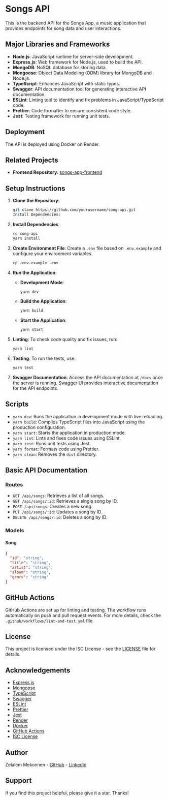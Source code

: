 # Songs API

This is the backend API for the Songs App, a music application that provides endpoints for song data and user interactions.

## Major Libraries and Frameworks

- **Node.js**: JavaScript runtime for server-side development.
- **Express.js**: Web framework for Node.js, used to build the API.
- **MongoDB**: NoSQL database for storing data.
- **Mongoose**: Object Data Modeling (ODM) library for MongoDB and Node.js.
- **TypeScript**: Enhances JavaScript with static types.
- **Swagger**: API documentation tool for generating interactive API documentation.
- **ESLint**: Linting tool to identify and fix problems in JavaScript/TypeScript code.
- **Prettier**: Code formatter to ensure consistent code style.
- **Jest**: Testing framework for running unit tests.

## Deployment

The API is deployed using Docker on Render.

## Related Projects

- **Frontend Repository**: [songs-app-frontend](https://github.com/zmekonnen251/songs-app-frontend)

## Setup Instructions

1. **Clone the Repository**:
   ```bash
   git clone https://github.com/yourusername/song-api.git
   Install Dependencies:
   ```
2. **Install Dependencies**:
   ```bash
   cd song-api
   yarn install
   ```
3. **Create Environment File**:
   Create a `.env` file based on `.env.example` and configure your environment variables.
   ```bash
   cp .env.example .env
   ```
4. **Run the Application**:

   - **Development Mode**:
     ```bash
     yarn dev
     ```
   - **Build the Application**:
     ```bash
     yarn build
     ```
   - **Start the Application**:
     ```bash
     yarn start
     ```

5. **Linting**:
   To check code quality and fix issues, run:
   ```bash
   yarn lint
   ```
6. **Testing**:
   To run the tests, use:
   ```bash
   yarn test
   ```
7. **Swagger Documentation**:
   Access the API documentation at `/docs` once the server is running. Swagger UI provides interactive documentation for the API endpoints.

## Scripts

- `yarn dev`: Runs the application in development mode with live reloading.
- `yarn build`: Compiles TypeScript files into JavaScript using the production configuration.
- `yarn start`: Starts the application in production mode.
- `yarn lint`: Lints and fixes code issues using ESLint.
- `yarn test`: Runs unit tests using Jest.
- `yarn format`: Formats code using Prettier.
- `yarn clean`: Removes the `dist` directory.

## Basic API Documentation

### Routes

- `GET /api/songs`: Retrieves a list of all songs.
- `GET /api/songs/:id`: Retrieves a single song by ID.
- `POST /api/songs`: Creates a new song.
- `PUT /api/songs/:id`: Updates a song by ID.
- `DELETE /api/songs/:id`: Deletes a song by ID.

### Models

#### Song

```json
{
  "id": "string",
  "title": "string",
  "artist": "string",
  "album": "string",
  "genre": "string"
}
```

## GitHub Actions

GitHub Actions are set up for linting and testing. The workflow runs automatically on push and pull request events. For more details, check the `.github/workflows/lint-and-test.yml` file.

## License

This project is licensed under the ISC License - see the [LICENSE](LICENSE) file for details.

## Acknowledgements

- [Express.js](https://expressjs.com/)
- [Mongoose](https://mongoosejs.com/)
- [TypeScript](https://www.typescriptlang.org/)
- [Swagger](https://swagger.io/)
- [ESLint](https://eslint.org/)
- [Prettier](https://prettier.io/)
- [Jest](https://jestjs.io/)
- [Render](https://render.com/)
- [Docker](https://www.docker.com/)
- [GitHub Actions](https://docs.github.com/en/actions)
- [ISC License](https://opensource.org/licenses/ISC)

## Author

Zelalem Mekonnen - [GitHub](https://github.com/zmekonnen251) - [LinkedIn](https://www.linkedin.com/in/zelalem-g-mekonnen)

## Support

If you find this project helpful, please give it a star. Thanks!
